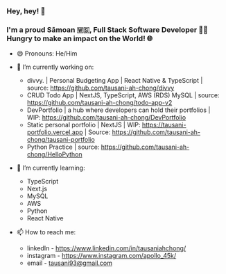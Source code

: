 ### Hey, hey! 👋

### I'm a proud Sāmoan 🇼🇸, Full Stack Software Developer 🧑‍💻 Hungry to make an impact on the World! 🌐

- 😄 Pronouns: He/Him

- 🔭 I’m currently working on: 

  - divvy. | Personal Budgeting App | React Native & TypeScript | source: https://github.com/tausani-ah-chong/divvy
  - CRUD Todo App | NextJS, TypeScript, AWS (RDS) MySQL | source: https://github.com/tausani-ah-chong/todo-app-v2
  - DevPortfolio | a hub where developers can hold their portfolios | WIP: https://github.com/tausani-ah-chong/DevPortfolio
  - Static personal portfolio | NextJS | WIP: https://tausani-portfolio.vercel.app | Source: https://github.com/tausani-ah-chong/tausani-portfolio
  - Python Practice | source: https://github.com/tausani-ah-chong/HelloPython

- 🌱 I’m currently learning: 

  - TypeScript
  - Next.js
  - MySQL
  - AWS
  - Python
  - React Native

- 📫 How to reach me: 

  - linkedIn - https://www.linkedin.com/in/tausaniahchong/
  - instagram - https://www.instagram.com/apollo_45k/
  - email - tausani93@gmail.com


<!--

- 🌱 I’m currently learning ...
- 👯 I’m looking to collaborate on ...
- 🤔 I’m looking for help with ...
- 💬 Ask me about ...
- 📫 How to reach me: ...
- ⚡ Fun fact: ...

-->
